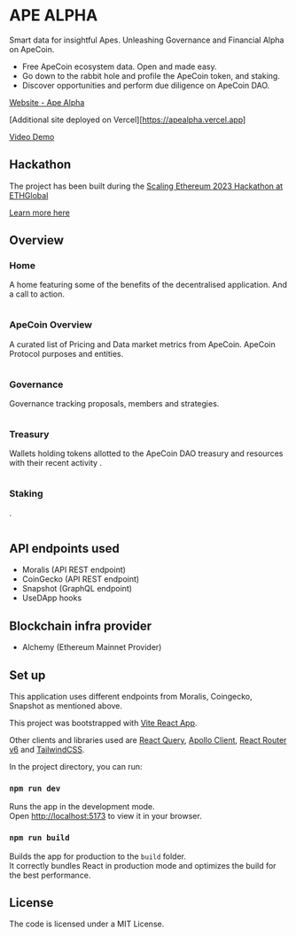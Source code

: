 # APE ALPHA

Smart data for insightful Apes.
Unleashing Governance and Financial Alpha on ApeCoin.

- Free ApeCoin ecosystem data. Open and made easy.
- Go down to the rabbit hole and profile the ApeCoin token, and staking.
- Discover opportunities and perform due diligence on ApeCoin DAO.

[Website - Ape Alpha](https://www.apealpha.app)

[Additional site deployed on Vercel][https://apealpha.vercel.app]

[Video Demo]()

## Hackathon

The project has been built during the [Scaling Ethereum 2023 Hackathon at ETHGlobal](https://ethglobal.com/events/scaling2023)

[Learn more here](https://ethglobal.com)

## Overview

### Home

A home featuring some of the benefits of the decentralised application.
And a call to action.

![]()

### ApeCoin Overview

A curated list of Pricing and Data market metrics from ApeCoin.
ApeCoin Protocol purposes and entities.

![]()

### Governance

Governance tracking proposals, members and strategies.

![]()

### Treasury

Wallets holding tokens allotted to the ApeCoin DAO treasury and resources with their recent activity
.

![]()

### Staking

.

![]()

## API endpoints used

- Moralis (API REST endpoint)
- CoinGecko (API REST endpoint)
- Snapshot (GraphQL endpoint)
- UseDApp hooks

## Blockchain infra provider

- Alchemy (Ethereum Mainnet Provider)

## Set up

This application uses different endpoints from Moralis, Coingecko, Snapshot as mentioned above.

This project was bootstrapped with [Vite React App](https://vitejs.dev/).

Other clients and libraries used are [React Query](https://tanstack.com/query/v4), [Apollo Client](https://www.apollographql.com/docs/react), [React Router v6](https://reactrouter.com/docs/en/v6/getting-started/overview) and [TailwindCSS](https://tailwindcss.com).

In the project directory, you can run:

### `npm run dev`

Runs the app in the development mode.\
Open [http://localhost:5173](http://localhost:5173) to view it in your browser.

### `npm run build`

Builds the app for production to the `build` folder.\
It correctly bundles React in production mode and optimizes the build for the best performance.

## License

The code is licensed under a MIT License.
